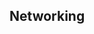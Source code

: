 
<!-- 
# Kubernetes


Kubernetes (o K8) es un orquestador de contenedores.
El orquestador se encarga de gestionar múltiples servidores a la vez, 
a los cuales les hace ejecutar un conjunto de contenedores predefinido.

Esto permite:
- repartir el procesamiento entre varios servidores;
- dar confiabilidad a los servicios mediante la redundancia de servidores;
- gestionar los topes de recursos dedicados en cada servidor: uso de CPU, memoria RAM, etc;
- reiniciar servicios caídos de manera automática;
- etc.



Recursos recomendados: [Libros de SRE de Google](https://sre.google/books/) -->

<!-- 
Kubernetes es **declarativo**.
El desarrollador crea un *manifiesto* 
con el cual Kubernetes levanta un *pod*,
el cual gestiona internamente los contenedores y las réplicas.

El servicio de cluster de Kubernetes recibe el manifiesto y trata de repartir las tareas
entre los *workers*, los cuales son los servidores que ejecutarán las tareas.

El *scheduler* es el servicio que mueve los contenedores de un lugar al otro.

*kubelet* es el agente que conecta a los workers con la API del servicio de cluster. 

De forma predefinida a cada *worker* se le asigna un *pod* para ejecutar las tareas. 
Si alguno de los workers cae entonces su pod se pasará a otro worker.


## Componentes
 -->


<!-- 
## Proveedores

Proveedores de Cloud para Kubernetes:

DigitalOcean, AWS, GoogleCloud, Linode, etc.
-->

<!-- 
## Kubectl

Es el cliente de Kubernetes

Consulta de versión (local):

```bash
kubectl version --client=true
```

Si se omite la opción `--client=true` entonces el cliente intentará descargar la versión del clod actual de Kubernetes y dará error.


## Instalar cluster 

- Docker Desktop
- Kind : utilidad para crear clusters locales con fines de desarrollo y testeo. [página de Kind](https://kind.sigs.k8s.io/)
- Minikube: crea una máquina virtual para correr Kubernetes. Acepta plugins.


### Minikube 


[Instrucciones de instalación](https://minikube.sigs.k8s.io/docs/start/)

```bash
choco install minikube
```
```bash
minikube start
```
 -->


<!-- 
## Conexion remota

En caso de usar un servicio de cloud hay que descargar un archivo de configuraciones, credenciales, etc. desde la página web del servicio.
Luego se crea una variable de entorno con la ruta al archivo de configuración:

```bash
export KUBECONFIG=ruta_archivo_config
```

por ejemmplo si el archivo está en la carpeta de descargas de usuario:
```bash
export KUBECONFIG=~/Downloads/nombre_archivo
```
y la conexión se hace con el comando `get nodes`
```bash
kubectl get nodes
```

 -->

<!-- 
## Comandos

....

Ver contextos:
```bash
kubectl  config get-contexts
```

Recomendado: [Lens (IDE para Kubernetes)](https://k8slens.dev)

 -->




<!-- 
## Manifiestos (recursos)

### Namespaces

Son divisiones lógicas del cluster de Kubernetes.
Separan la carga pero no impiden la lectura de datos de uno a otro.

```bash
kubectl get ns
```

|NAME             | STATUS  | AGE|
|---|---|---|
|`default`          | Active  | 37m|
|`kube-node-lease ` | Active  | 37m|
|`kube-public`      | Active  | 37m|
|`kube-system`     | Active  | 37m|


Los *namespaces* que comienzan con `kube` son reservados para las herramientas de Kubernetes. 


### pods

Un *pod* es un conjunto de contenedores. 
Se recomienda ejecutar un proceso por contenedor, 
por ello de ejecutarse varios procesos juntos conviene asignar uno por contenedor
y agrupar los contenedores mediante un pod.
De esta forma Kubernetes monitoreará y controlará automáticamente a todos los *containers* internos,
cada uno con sus propias reglas.

Consulta de pods para un namespace particular: `get pods`
```bash
kubectl -n nombre_namespace get pods
```

ejemplo: namespace `kube-system`
```bash
kubectl -n kube-system get pods
```

el comando indica estado del pod, tiempo de funcionamiento, veces que se reinició, etc.


Se muestra más información agregando `-o wide`: IP , nodo, etc.
```bash
kubectl -n kube-system get pods -o wide
```

Cierre manual de un pod particular
```bash
kubectl -n nombre_espacio delete pod nombre_pod 
```
-->


<!-- 

El pod cerrado debe reiniciarse automáticamente, aunque con un nombre ligeramente distinto.
 -->
<!-- 

### Crear pod


Recurso recomendado: [manifiestos del Pelado Nerd en GitHub](https://github.com/pablokbs/peladonerd/tree/master/kubernetes/35)


Creamos un manifiesto llamado `01-pod.yaml`

```yaml
apiVersion: v1
kind: Pod
metadata:
  name: nginx
spec:
  containers:
  - name: nginx
    image: nginx:alpine
    ports:
        - containerPort: 80
```

Cada tipo de pod requiere una versión especifica de API.


El manifiesto se ejecuta con el comando `apply`:

```bash
kubectl apply -f 01-pod.yaml
```
y se verifica el funcionamiento con `get pods`:

```bash
kubectl get pods
```

El pod construido en este caso se llama `nginx`. 
Al no haber indicado un *namespace* el pod se creará en *default*.

Para abrir una terminal interactiva adentro del pod se usa el comando `exec`:

```bash
kubectl exec -it nginx -- sh
```
El acceso es otorgado por la API de Kubernetes.


El pod se elimina con `delete`

```bash
kubectl delete pod nginx
```


### variables de entorno

```yaml
# ...
spec:
  containers:
    # ...   
    env:
    - name: MI_VARIABLE
      value: "pelado"
    - name: MI_OTRA_VARIABLE
      value: "pelade"
    - name: DD_AGENT_HOST
      valueFrom:
        fieldRef:
          fieldPath: status.hostIP
```

### recursos


Con el campo `resources` se especifican tanto los recursos garantizados a cada pod (`requests`) 
como los recursos límite a los que pueden acceder entre todos ellos (`limits`).

```yaml
# ...
spec:
  containers:
    # ...   
    resources:
      requests:
        memory: "64Mi"      # memoria en megabytes
        cpu: "200m"         # demanda de cores en milésimas
      limits:
        memory: "128Mi"     # memoria en megabytes
        cpu: "500m"         # demanda de cores en milésimas
```

`cpu` es el número de *cores* (núcleos) y se especifica habitualmente en milésimas. 
`memory` es la memoria RAM disponible y se especifica normalmente en MiBs.
En este ejemplo, 
`cpu:"200m"` indica que cada pod tiene garantizado el 20% del tiempo de uso de un *core*
en tanto que el conjunto de *pods* disponen de hasta el 50% del tiempo de un núcleo (`cpu: "500m"`).
Por ello un mismo worker podría ejecutar en simultáneo hasta 2 *pods* definidos por usuario.

Debe señalarse que en el límite impuesto a los recursos incluye también a los pods del sistema.

Si algún pod intenta excederse en su consumo de RAM 
entonces el kernel de Linux cerrará dicho pod automáticamente 
e intentará crear uno nuevo.

En cambio, si algún pod intenta superar la demanda de CPU máxima habilitada
entonces el kernel de Linux lo "ahogará" (*CPU throttling*) para reducir su demanda.


### Ensayos

Kubernetes monitorea los pods para verificar que estos funcionen.
Para ellos habilita dos ensayos: 
uno de arranque (`readinessProbe`) 
y otro de disponibilidad (`livenessProbe`).

Cada ensayo es configurado por separado:

```yaml
# ...
spec:
  containers:
    # ...   
    readinessProbe:
      httpGet:
        path: /
        port: 80
      initialDelaySeconds: 5
      periodSeconds: 10
    livenessProbe:
      tcpSocket:
        port: 80
      initialDelaySeconds: 15
      periodSeconds: 20
```
y habilita a elegir el protocolo a usar, rutas, número de puertos, etc.

Debido a que los *pods* suelen requerir un tiempo apreciable para ponerse en marcha
es conveniente definir un retardo inicial para los ensayos (`initialDelaySeconds`)
además del tiempo entre testeos (`periodSeconds`)


### leer manifiesto

El manifiesto de un pod preexistente se consulta así:

```bash
kubectl get pod nginx -o yaml
``` -->

<!-- 
## Deployment

El manifiesto del tipo `Deployment` permite a Kubernetes
poner en marcha y controlar a múltiples pods iguales llamados *réplicas*.


```yaml
# archivo '04-deployment.yaml'
apiVersion: apps/v1
kind: Deployment
metadata:
  name: nginx-deployment
spec:               # especificaciones del despliegue
  selector:
    matchLabels:
      app: nginx
  replicas: 2       # n1 de contenedores iguales internos
  template:
    metadata:
      labels:
        app: nginx
    spec:           # especificaciones de los containers   
      containers:
        #....       # configuracion de containers
```

La configuración de los contenedores internos es igual a la usada con los pods.

Si alguno de los pods creado es eliminado se creará uno nuevo automáticamente. 
-->

<!-- 
## DaemonSet

Los pods del tipo `DaemonSet` son desplegados en todos los nodos, uno por nodo.
Sirven para hacer monitoreo.


```yaml
apiVersion: apps/v1
kind: DaemonSet
metadata:
  name: nginx-deployment
spec:
  selector:
    matchLabels:
      app: nginx
  template:
    metadata:
      labels:
        app: nginx
    spec:
      containers:
        # ...
```
 -->


<!-- 

## StatefulSet

Estos manifiestos incluyen un volumen persistente. 
De esta manera los datos no se pierden si alguno de los pods es eliminado.

```yaml
apiVersion: apps/v1
kind: StatefulSet
metadata:
  name: my-csi-app-set
spec:
  selector:
    matchLabels:
      app: mypod
  serviceName: "my-frontend"
  replicas: 1
  template:
    metadata:
      labels:
        app: mypod
    spec:
      containers:
      - name: my-frontend
        image: busybox
        args:
        - sleep
        - infinity
        volumeMounts:
        - mountPath: "/data"
          name: csi-pvc
  volumeClaimTemplates:
  - metadata:
      name: csi-pvc
    spec:
      accessModes:
      - ReadWriteOnce
      resources:
        requests:
          storage: 5Gi      # 5GiB de espacio en disco
      storageClassName: do-block-storage
```

Kubernetes crea en el servidor remoto el volumen requerido de manera automática.


Nuevo comando: `describe`

```bash
kubectl describe pod nombre_pod
```

PVC: Persistent Volume Claim

Estos volumenes se listan con:

```bash
kubectl get pvc
```


Los manifiestos del tipo `StatefulSet` tienen su propia opcíon de listado:

```bash
kubectl get statefulsets
kubectl get sts
```

Eliminacion:
```bash
kubectl delete sts nombre_sts
```

```bash
kubectl delete pvc nombre_pvc
```
 -->





## Networking




<!-- 

## Servicios


- Cluster IP
- Node Port
- Load Balancer

### Cluster IP

En este manifiesto se crean un *deployment* y un servicio que
crea una dirección IP privada con la cual se puede acceder a los pods internos.
```yaml
apiVersion: apps/v1
kind: Deployment
metadata:
  name: hello
spec:
  replicas: 3
  selector:
    matchLabels:
      role: hello
  template:
    metadata:
      labels:
        role: hello
    spec:
      containers:
      - name: hello
        image: gcr.io/google-samples/hello-app:1.0
        ports:
        - containerPort: 8080

---
apiVersion: v1
kind: Service
metadata:
  name: hello
spec:
  ports:
  - port: 8080
    targetPort: 8080
  selector:
    role: hello
```

Los puertos de los contenedores internos van variando según son creados. 
El servicio va buscando y conectando a esos contenedores internos.
El tipo por defecto de los servicios es `CLusterIP`, por eso no se indica.

### Node Port


Este servicio expone un puerto especificado para cada nodo.
Por lo demás es muy similar al servicio previo.

```yaml
apiVersion: apps/v1
kind: Deployment
metadata:
  name: hello
spec:
  replicas: 3
  selector:
    matchLabels:
      role: hello
  template:
    metadata:
      labels:
        role: hello
    spec:
      containers:
      - name: hello
        image: gcr.io/google-samples/hello-app:1.0
        ports:
        - containerPort: 8080

---
apiVersion: v1
kind: Service
metadata:
  name: hello
spec:
  type: NodePort            # tipo explicito
  ports:
  - port: 8080
    targetPort: 8080
    nodePort: 30000
  selector:
    role: hello
```


### Load Balancer


```yaml
apiVersion: apps/v1
kind: Deployment
metadata:
  name: hello
spec:
  replicas: 3
  selector:
    matchLabels:
      role: hello
  template:
    metadata:
      labels:
        role: hello
    spec:
      containers:
      - name: hello
        image: gcr.io/google-samples/hello-app:1.0
        ports:
        - containerPort: 8080

---
apiVersion: v1
kind: Service
metadata:
  name: hello
spec:
  type: LoadBalancer        # tipo explicito
  ports:
  - port: 8080
    targetPort: 8080
  selector:
    role: hello
```
-->

<!-- 
## Ingress

`Ingress` permite el acceso a los servicios mediante el path de la URL.
Kubernetes despliega un controlador NGINX dentro del clúster, 
el cual se va a autoconfigurar para redireccionar el tráfico a los servicios.

El controlador ingress necesita ser instalado para su uso.

Recomendado: Helm

```yaml
apiVersion: networking.k8s.io/v1
kind: Ingress
metadata:
  name: hello-app
spec:
  rules:
  - http:
      paths:
      - path: /v1
        pathType: Prefix
        backend:
          service:
            name: hello-v1
            port:
              number: 8080
      - path: /v2
        pathType: Prefix
        backend:
          service:
            name: hello-v2
            port:
              number: 8080
```


Los manifiestos ingress se consultan con su propia opción:

```yaml
kubectl get ing
```

El controlador Ingress suele crear tambíén un load balancer y configura la dirección IP

```yaml
kubectl -n ingress-nginx get svc
```


Una vez creado el manifiesto *ingress* el funcionamiento se puede verificar con `curl`:

```yaml
curl http://dirección_ip/v1
curl http://dirección_ip/v2
``` -->


<!-- 

## ConfigMap

El configMap es un archivo que se sube al servidor Kubernetes y al que los pods tendrán acceso.



```yaml
apiVersion: v1
kind: ConfigMap
metadata:
  name: game-demo
data:
  # property-like keys; each key maps to a simple value
  player_initial_lives: "3"
  ui_properties_file_name: "user-interface.properties"
  #
  # file-like keys
  game.properties: |
    enemy.types=aliens,monsters
    player.maximum-lives=5
  user-interface.properties: |
    color.good=purple
    color.bad=yellow
    allow.textmode=true
```




```yaml
apiVersion: v1
kind: Pod
metadata:
  name: nginx
spec:
  containers:
    - name: nginx
      image: nginx:alpine
      env:
        # Define the environment variable
        - name: PLAYER_INITIAL_LIVES # Nombre de la variable
          valueFrom:
            configMapKeyRef:
              name: game-demo           # El confimap desde donde vienen los valores
              key: player_initial_lives # La key que vamos a usar
        - name: UI_PROPERTIES_FILE_NAME
          valueFrom:
            configMapKeyRef:
              name: game-demo
              key: ui_properties_file_name
      volumeMounts:
      - name: config
        mountPath: "/config"
        readOnly: true
  volumes:
    - name: config
      configMap:
        name: game-demo # el nombre del configmap que queremos montar
        items: # Un arreglo de keys del configmap para crear como archivos
        - key: "game.properties"
          path: "game.properties"
        - key: "user-interface.properties"
          path: "user-interface.properties"
```
 -->


<!-- 

## Secrets

Los los valores secretos van codificados en base64



```yaml
apiVersion: v1
kind: Secret
metadata:
  name: db-credentials
type: Opaque
data: 
  username: YWRtaW4=                # 'admin'
  password: c3VwM3JwYXNzdzByZA==    # 'sup3rpassw0rd'

# Esto se puede crear a mano:
# kubectl create secret generic db-credentials --from-literal=username=admin --from-literal=password=sup3rpassw0rd
# Docs: https://kubernetes.io/es/docs/concepts/configuration/secret/
```


```yaml
apiVersion: v1
kind: Pod
metadata:
  name: nginx
spec:
  containers:
  - name: nginx
    image: nginx:alpine
    env:
    - name: MI_VARIABLE
      value: "pelado"
    - name: MYSQL_USER
      valueFrom:
        secretKeyRef:
          name: db-credentials
          key: username
    - name: MYSQL_PASSWORD
      valueFrom:
        secretKeyRef:
          name: db-credentials
          key: password
    ports:
    - containerPort: 80
```
-->

<!-- 
## Kustomization


```yaml
apiVersion: kustomize.config.k8s.io/v1beta1
kind: Kustomization

commonLabels:
  app: ejemplo

resources:
- 15-pod-secret.yaml

secretGenerator:
- name: db-credentials
  literals:
  - username=admin
  - password=secr3tpassw0rd!

images:
- name: nginx
  newTag: latest
``` 
-->


<!-- 

## logs y stern

```yaml
kubectl logs -f nombre_completo_pod
```



stern requiere instalación

```yaml
stern parte_nombre
```


## Base64

```bash
echo admin | base64   # 'YWRtaW4K'
echo c3VwM3JwYXNzdzByZA== | base64 -d      # 'sup3rpassw0rd'
```



## Kubesealed

[Kubesealed - Cifrando secretos en Kubernetes](https://www.youtube.com/watch?v=YuKAiy0Olc0)


## Helm


[HELM: INSTALÁ WORDPRESS con 1 COMANDO en KUBERNETES](https://youtu.be/CPjfb-I_BKU)


[GitHub de Helm](https://github.com/helm/helm/releases)


## Referencias


[Pelado Nerd - KUBERNETES De NOVATO a PRO! (CURSO COMPLETO EN ESPAÑOL)](https://www.youtube.com/watch?v=DCoBcpOA7W4) 
-->